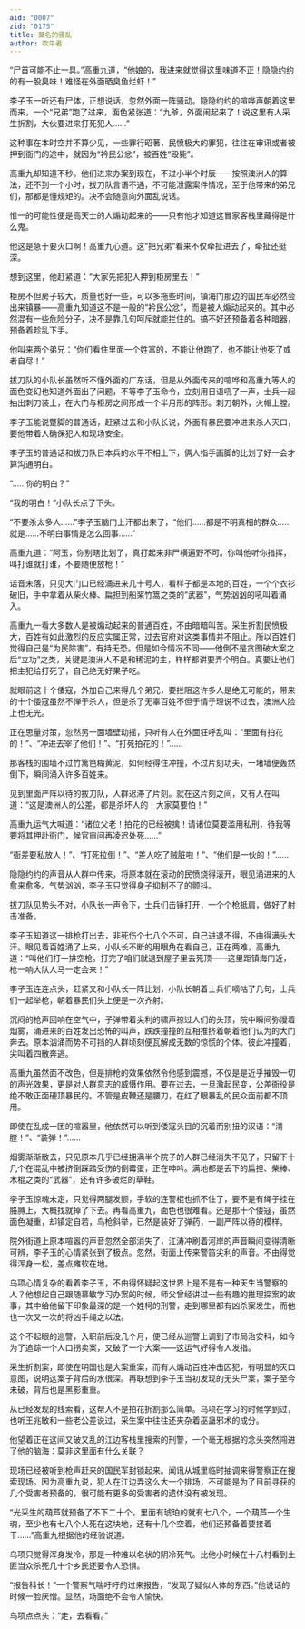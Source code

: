 ```yaml
---
aid: "0007"
zid: "0175"
title: 莫名的骚乱
author: 吹牛者
---
```


“尸首可能不止一具。”高重九道，“他娘的，我进来就觉得这里味道不正！隐隐约约的有一股臭味！难怪在外面晒臭鱼烂虾！”

李子玉一听还有尸体，正想说话，忽然外面一阵骚动。隐隐约约的喧哗声朝着这里而来，一个“兄弟”跑了过来，面色紧张道：“九爷，外面闹起来了！说这里有人采生折割，大伙要进来打死犯人……”

这种事在本时空并不算少见，一些罪行昭著，民愤极大的罪犯，往往在审讯或者被押到衙门的途中，就因为“衿民公忿”，被百姓“殴毙”。

高重九却知道不秒。他们进来办案到现在，不过小半个时辰――按照澳洲人的算法，还不到一个小时，拔刀队言语不通，不可能泄露案件情况，至于他带来的弟兄们，那都是懂规矩的。决不会随意向外面乱说话。

惟一的可能性便是高天士的人煽动起来的――只有他才知道这冒家客栈里藏得是什么鬼。

他这是急于要灭口啊！高重九心道。这“把兄弟”看来不仅牵扯进去了，牵扯还挺深。

想到这里，他赶紧道：“大家先把犯人押到柜房里去！”

柜房不但房子较大，质量也好一些，可以多拖些时间，镇海门那边的国民军必然会出来镇暴――高重九知道这不是一般的“衿民公忿”，而是被人煽动起来的。其中必然混有一些危险分子，决不是靠几句呵斥就能拦住的。搞不好还预备着各种暗器，预备着趁乱下手。

他叫来两个弟兄：“你们看住里面一个姓富的，不能让他跑了，也不能让他死了或者自尽！”

拔刀队的小队长虽然听不懂外面的广东话，但是从外面传来的喧哗和高重九等人的面色变幻也知道外面出了问题，不等李子玉命令，立刻用日语吼了一声，士兵一起抽出刺刀装上，在大门与柜房之间形成一个半月形的阵形。刺刀朝外，火帽上膛。

李子玉能说蹩脚的普通话，赶紧过去和小队长说，外面有暴民要冲进来杀人灭口，要他带着人确保犯人和现场安全。

李子玉的普通话和拔刀队日本兵的水平不相上下，俩人指手画脚的比划了好一会才算沟通明白。

“……你的明白？”

“我的明白！”小队长点了下头。

“不要杀太多人……”李子玉脑门上汗都出来了，“他们……都是不明真相的群众……就是……不明白事情是怎么回事……”

高重九道：“阿玉，你别瞎比划了，真打起来非尸横遍野不可。你叫他听你指挥，叫打谁就打谁，不要随便放枪！”

话音未落，只见大门口已经涌进来几十号人，看样子都是本地的百姓，一个个衣衫破旧，手中拿着从柴火棒、扁担到船桨竹篙之类的“武器”，气势汹汹的吼叫着涌入。

高重九一看大多数人是被煽动起来的普通百姓，不由暗暗叫苦。采生折割民愤极大，百姓有如此激烈的反应实属正常，过去官府对这类事情并不阻止。所以百姓们觉得自己是“为民除害”，有持无恐。但是如今情况不同――他倒不是贪图破大案之后“立功”之类，关键是澳洲人不是和稀泥的主，样样都讲要弄个明白。真要让他们把主犯给打死了，自己绝无好果子吃。

就眼前这十个倭寇，外加自己来得几个弟兄，要拦阻这许多人是绝无可能的，带来的十个倭寇虽然不惮于杀人，但是杀了无辜百姓不但于情于理说不过去，澳洲人脸上也无光。

正在思量对策，忽然另一面墙壁动摇，只听有人在外面狂呼乱叫：“里面有拍花的！”、“冲进去宰了他们！”、“打死拍花的！”……

那客栈的围墙不过竹篱笆糊黄泥，如何经得住冲撞，不过片刻功夫，一堵墙便轰然倒下，瞬间涌入许多百姓来。

见到里面严阵以待的拔刀队，人群迟滞了片刻。就在这片刻之间，又有人在叫道：“这是澳洲人的公差，都是杀坏人的！大家莫要怕！”

高重九运气大喊道：“诸位父老！拍花的已经被擒！请诸位莫要滥用私刑，待我等要将其押赴衙门，候官审问再凌迟处死……”

“衙差要私放人！”、“打死拉倒！”、“差人吃了贼脏啦！”、“他们是一伙的！”……

隐隐约约的声音从人群中传来，将原本就在滚动的民愤烧得滚开，眼见涌进来的人愈来愈多。气势汹汹，李子玉只觉得身子抑制不了的颤抖。

拔刀队见势头不对，小队长一声令下，士兵们击锤打开，一个个枪抵肩，做好了射击准备。

李子玉知道这一排枪打出去，非死伤个七八个不可，自己进退不得，不由得满头大汗。眼见着百姓涌了上来，小队长不断的用眼角在看自己，正在两难，高重九道：“叫他们打一排空枪。打完了咱们就退到屋子里去死顶――这里距镇海门近，枪一响大队人马一定会来！”

李子玉连连点头，赶紧又和小队长一阵比划，小队长朝着士兵们嘀咕了几句，士兵们一起举枪，朝着暴民们头上便是一次齐射。

沉闷的枪声回响在空气中，子弹带着尖利的啸声掠过人们的头顶，院中瞬间弥漫着烟雾，涌进来的百姓发出恐怖的叫声，跌跌撞撞的互相推挤着朝着他们认为的大门奔去。原本汹涌而势不可挡的人群顷刻便瓦解成无数的惊慌的个体。彼此冲撞着，尖叫着四散奔逃。

高重九虽然面不改色，但是排枪的效果依然令他感到震撼，不仅是是近乎摧毁一切的声光效果，更是对人群意志的威慑作用。要在过去，一旦激起民变，公差衙役是绝不敢正面硬顶暴民的。不管是皮鞭还是腰刀，在红了眼暴乱的民众面前都不顶用。

即使在乱成一团的喧嚣里，他依然可以听到倭寇头目的沉着而别扭的汉语：“清膛！”、“装弹！”……

烟雾渐渐散去，只见原本几乎已经拥满半个院子的人群已经消失不见了，只留下十几个在混乱中被挤倒踩踏受伤的倒霉蛋，正在呻吟。满地都是丢下的扁担、柴棒、木棍之类的“武器”，还有许多破烂的草鞋。

李子玉惊魂未定，只觉得两腿发颤，手软的连警棍也抓不住了，要不是有绳子挂在胳膊上，大概找就掉了下去。再看高重九，面色也很难看。还是那十个倭寇，虽然面色凝重，却镇定自若，鸟枪斜举，已然是装好了弹药，一副严阵以待的模样。

院外街道上原本喧嚣的声音忽然全部消失了，江涛冲刷着河岸的声音瞬间变得清晰可辨，李子玉的心情紧张到了极点。忽然，街面上传来警笛尖利的声音。不由得觉得浑身一松，差点瘫软在地。

乌项心情复杂的看着李子玉，不由得怀疑起这世界上是不是有一种天生当警察的人？他想起自己跟随慕敏学习办案的时候，师父曾经讲过一些有趣的推理探案的故事，其中给他留下印象最深的是一个姓柯的刑警，走到哪里都有凶杀案发生，而他也一次又一次的将凶手绳之以法。

这个不起眼的巡警，入职前后没几个月，便已经从巡警上调到了市局治安科，如今为了追踪一个人口拐卖案，又破了一个大案――这运气好得令人发指。

采生折割案，即使在明国也是大案重案，而有人煽动百姓冲击囚犯，有明显的灭口意图，说明这案子背后的水很深。再联想到李子玉当初发现的无头尸案，案子至今未破，背后也是黑影重重。

从已经发现的线索看，这帮人不是拍花折割那么简单。乌项在学习的时候学到过，也听王兆敏和一些老公差说过，采生案中往往还夹杂着巫蛊邪术的成分。

他望着正在这间又破又乱的江边客栈里搜索的刑警，一个毫无根据的念头突然闯进了他的脑海：莫非这里面有什么关联？

现场已经被听到枪声赶来的国民军封锁起来。闻讯从城里临时抽调来得警察正在搜索现场。因为高重九说，犯人在江边弄这么大一个排场，不可能是为了目前寻获的几个受害者预备的，很可能有更多的受害者的遗体没有被发现。

“光采生的葫芦就预备了不下二十个，里面有琥珀的就有七八个，一个葫芦一个生魂，至少也有七八个人死在这块地，还有十几个空着，他们还预备着要接着干……”高重九根据他的经验说道。

乌项只觉得浑身发冷，那是一种难以名状的阴冷死气。比他小时候在十八村看到土匪当众杀死几十个乡民还要令人恐惧。

“报告科长！”一个警察气喘吁吁的过来报告，“发现了疑似人体的东西。”他说话的时候一脸厌憎。显然，场面绝不会令人愉快。

乌项点点头：“走，去看看。”
